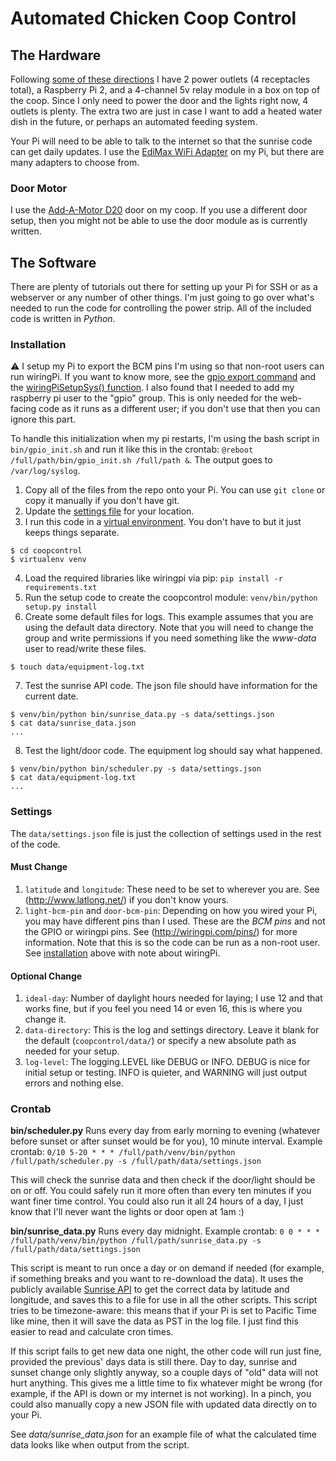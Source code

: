 # Automated Chicken Coop Control

## The Hardware

Following [some of these directions](http://www.instructables.com/id/Web-Controlled-8-Channel-Powerstrip/) I have 2 power outlets (4 receptacles total), a Raspberry Pi 2, and a 4-channel 5v relay module in a box on top of the coop. Since I only need to power the door and the lights right now, 4 outlets is plenty. The extra two are just in case I want to add a heated water dish in the future, or perhaps an automated feeding system.

Your Pi will need to be able to talk to the internet so that the sunrise code can get daily updates. I use the [EdiMax WiFi Adapter](http://amzn.com/B003MTTJOY) on my Pi, but there are many adapters to choose from.

### Door Motor

I use the [Add-A-Motor D20](http://www.add-a-motor.com/) door on my coop. If you use a different door setup, then you might not be able to use the door module as is currently written.

## The Software

There are plenty of tutorials out there for setting up your Pi for SSH or as a webserver or any number of other things. I'm just going to go over what's needed to run the code for controlling the power strip. All of the included code is written in _Python_.

### Installation

:warning:
I setup my Pi to export the BCM pins I'm using so that non-root users can run wiringPi. If you want to know more, see the [gpio export command](http://wiringpi.com/the-gpio-utility) and the [wiringPiSetupSys() function](http://wiringpi.com/reference/setup/). I also found that I needed to add my raspberry pi user to the "gpio" group. This is only needed for the web-facing code as it runs as a different user; if you don't use that then you can ignore this part.

To handle this initialization when my pi restarts, I'm using the bash script in `bin/gpio_init.sh` and run it like this in the crontab: `@reboot /full/path/bin/gpio_init.sh /full/path &`. The output goes to `/var/log/syslog`.

1. Copy all of the files from the repo onto your Pi. You can use `git clone` or copy it manually if you don't have git.
2. Update the [settings file](#settings) for your location.
3. I run this code in a [virtual environment](http://docs.python-guide.org/en/latest/dev/virtualenvs/). You don't have to but it just keeps things separate.
```
$ cd coopcontrol
$ virtualenv venv
```
4. Load the required libraries like wiringpi via pip: `pip install -r requirements.txt`
5. Run the setup code to create the coopcontrol module: `venv/bin/python setup.py install`
6. Create some default files for logs. This example assumes that you are using the default data directory. Note that you will need to change the group and write permissions if you need something like the _www-data_ user to read/write these files.
```
$ touch data/equipment-log.txt
```
7. Test the sunrise API code. The json file should have information for the current date.
```
$ venv/bin/python bin/sunrise_data.py -s data/settings.json
$ cat data/sunrise_data.json
...
```
8. Test the light/door code. The equipment log should say what happened.
```
$ venv/bin/python bin/scheduler.py -s data/settings.json
$ cat data/equipment-log.txt
...
```

### Settings

The `data/settings.json` file is just the collection of settings used in the rest of the code.

#### Must Change
1. `latitude` and `longitude`: These need to be set to wherever you are. See (http://www.latlong.net/) if you don't know yours.
2. `light-bcm-pin` and `door-bcm-pin`: Depending on how you wired your Pi, you may have different pins than I used. These are the _BCM pins_ and not the GPIO or wiringpi pins. See (http://wiringpi.com/pins/) for more information. Note that this is so the code can be run as a non-root user. See [installation](#installation) above with note about wiringPi.

#### Optional Change
1. `ideal-day`: Number of daylight hours needed for laying; I use 12 and that works fine, but if you feel you need 14 or even 16, this is where you change it.
2. `data-directory`: This is the log and settings directory. Leave it blank for the default (`coopcontrol/data/`) or specify a new absolute path as needed for your setup.
3. `log-level`: The logging.LEVEL like DEBUG or INFO. DEBUG is nice for initial setup or testing. INFO is quieter, and WARNING will just output errors and nothing else.

### Crontab

**bin/scheduler.py**
Runs every day from early morning to evening (whatever before sunset or after sunset would be for you), 10 minute interval. Example crontab:
`0/10 5-20 * * * /full/path/venv/bin/python /full/path/scheduler.py -s /full/path/data/settings.json`

This will check the sunrise data and then check if the door/light should be on or off. You could safely run it more often than every ten minutes if you want finer time control. You could also run it all 24 hours of a day, I just know that I'll never want the lights or door open at 1am :)

**bin/sunrise_data.py**
Runs every day midnight. Example crontab:
`0 0 * * * /full/path/venv/bin/python /full/path/sunrise_data.py -s /full/path/data/settings.json`

This script is meant to run once a day or on demand if needed (for example, if something breaks and you want to re-download the data). It uses the publicly available [Sunrise API](http://sunrise-sunset.org/api) to get the correct data by latitude and longitude, and saves this to a file for use in all the other scripts. This script tries to be timezone-aware: this means that if your Pi is set to Pacific Time like mine, then it will save the data as PST in the log file. I just find this easier to read and calculate cron times.

If this script fails to get new data one night, the other code will run just fine, provided the previous' days data is still there. Day to day, sunrise and sunset change only slightly anyway, so a couple days of "old" data will not hurt anything. This gives me a little time to fix whatever might be wrong (for example, if the API is down or my internet is not working). In a pinch, you could also manually copy a new JSON file with updated data directly on to your Pi.

See _data/sunrise_data.json_ for an example file of what the calculated time data looks like when output from the script.

